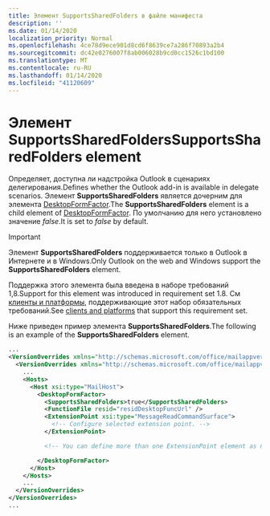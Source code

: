```yaml
---
title: Элемент SupportsSharedFolders в файле манифеста
description: ''
ms.date: 01/14/2020
localization_priority: Normal
ms.openlocfilehash: 4ce78d9ece901d8cd6f8639ce7a286f70893a2b4
ms.sourcegitcommit: dc42e0276007f8ab006028b9cd0cc1526c1bd100
ms.translationtype: MT
ms.contentlocale: ru-RU
ms.lasthandoff: 01/14/2020
ms.locfileid: "41120609"
---
```

# <a name="supportssharedfolders-element"></a><span data-ttu-id="94a7b-102">Элемент SupportsSharedFolders</span><span class="sxs-lookup"><span data-stu-id="94a7b-102">SupportsSharedFolders element</span></span>

<span data-ttu-id="94a7b-103">Определяет, доступна ли надстройка Outlook в сценариях делегирования.</span><span class="sxs-lookup"><span data-stu-id="94a7b-103">Defines whether the Outlook add-in is available in delegate scenarios.</span></span> <span data-ttu-id="94a7b-104">Элемент **SupportsSharedFolders** является дочерним для элемента [DesktopFormFactor](desktopformfactor.md).</span><span class="sxs-lookup"><span data-stu-id="94a7b-104">The **SupportsSharedFolders** element is a child element of [DesktopFormFactor](desktopformfactor.md).</span></span> <span data-ttu-id="94a7b-105">По умолчанию для него установлено значение *false*.</span><span class="sxs-lookup"><span data-stu-id="94a7b-105">It is set to *false* by default.</span></span>

> [!IMPORTANT]
> <span data-ttu-id="94a7b-106">Элемент **SupportsSharedFolders** поддерживается только в Outlook в Интернете и в Windows.</span><span class="sxs-lookup"><span data-stu-id="94a7b-106">Only Outlook on the web and Windows support the **SupportsSharedFolders** element.</span></span>
>
> <span data-ttu-id="94a7b-107">Поддержка этого элемента была введена в наборе требований 1,8.</span><span class="sxs-lookup"><span data-stu-id="94a7b-107">Support for this element was introduced in requirement set 1.8.</span></span> <span data-ttu-id="94a7b-108">См [клиенты и платформы](/office/dev/add-ins/reference/requirement-sets/outlook-api-requirement-sets#requirement-sets-supported-by-exchange-servers-and-outlook-clients), поддерживающие этот набор обязательных требований.</span><span class="sxs-lookup"><span data-stu-id="94a7b-108">See [clients and platforms](/office/dev/add-ins/reference/requirement-sets/outlook-api-requirement-sets#requirement-sets-supported-by-exchange-servers-and-outlook-clients) that support this requirement set.</span></span>

<span data-ttu-id="94a7b-109">Ниже приведен пример элемента  **SupportsSharedFolders**.</span><span class="sxs-lookup"><span data-stu-id="94a7b-109">The following is an example of the  **SupportsSharedFolders** element.</span></span>

```XML
...
<VersionOverrides xmlns="http://schemas.microsoft.com/office/mailappversionoverrides" xsi:type="VersionOverridesV1_0">
  <VersionOverrides xmlns="http://schemas.microsoft.com/office/mailappversionoverrides/1.1" xsi:type="VersionOverridesV1_1">
    ...
    <Hosts>
      <Host xsi:type="MailHost">
        <DesktopFormFactor>
          <SupportsSharedFolders>true</SupportsSharedFolders>
          <FunctionFile resid="residDesktopFuncUrl" />
          <ExtensionPoint xsi:type="MessageReadCommandSurface">
            <!-- Configure selected extension point. -->
          </ExtensionPoint>

          <!-- You can define more than one ExtensionPoint element as needed. -->

        </DesktopFormFactor>
      </Host>
    </Hosts>
    ...
  </VersionOverrides>
</VersionOverrides>
...
```
